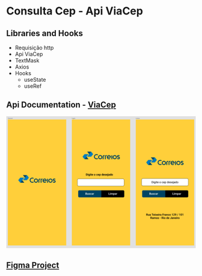 # Consulta Cep - Api ViaCep

## Libraries and Hooks 
- Requisição http
- Api ViaCep
- TextMask
- Axios
- Hooks
    - useState
    - useRef

## Api Documentation - [ViaCep](https://viacep.com.br/)

![View](src/img/figma-app-view.png)

## <b>[Figma Project](https://viacep.com.br/)</b>